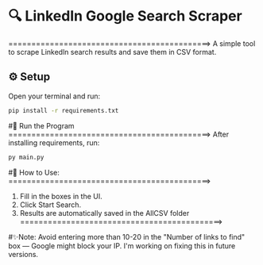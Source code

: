 # 🔍 Linkedln Google Search Scraper
============================================>
A simple tool to scrape Linkedln search results and save them in CSV format.

## ⚙️ Setup
Open your terminal and run:

```bash
pip install -r requirements.txt
```
#🚀 Run the Program
============================================>
After installing requirements, run: 
```bash
py main.py
```

#🧠 How to Use:
============================================>
1) Fill in the boxes in the UI.
2) Click Start Search.
3) Results are automatically saved in the AllCSV folder
============================================>

#✨Note: Avoid entering more than 10-20 in the "Number of links to find" box — Google might block your IP.
I'm working on fixing this in future versions.
